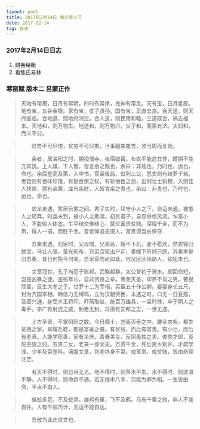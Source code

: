 ```yaml
---
layout: post
title: 2017年2月14日 西方情人节
date: 2017-02-14
tag: 日志
---
```


### 2017年2月14日日志

1. ~~财务结账~~
2. 看焦氏易林



### 寒窑赋 版本二   **吕蒙正作**

>  天地有常用，日月有常明，四时有常序，鬼神有常灵。天有宝，日月星辰。地有宝，五谷金银。家有宝，孝子贤孙。国有宝，正直忠良。合天道，则天府鉴临。合地道，则地府消愆。合人道，则民用和睦。三道既合，祸去福来。天地和，则万物生。地道和，则万物兴。父子和，而家有济。夫妇和，而义不分。

>　　时势不可尽倚，贫穷不可尽欺，世事翻来覆去，须当周而复始。

>　　余者，居洛阳之时，朝投僧寺，夜宿破窑。布衣不能遮其体，饘粥不能充其饥。上人嫌，下人憎，皆言余之贱也，余曰：非贱也，乃时也，运也，命也。余后登高及第，入中书，官至极品，位列三公，思衣则有绮罗千箱，思食则有百味珍馐，有挞百僚之杖，有斩佞臣之剑，出则壮士执鞭，入则佳人扶袂，廪有余粟，库有余财，人皆言余之贵也，余曰：非贵也，乃时也，运也，命也。

>　　蛟龙未遇，暂居云雾之间。君子失时，屈守小人之下。命运未通，被愚人之轻弃。时运未到，被小人之欺凌。初贫君子，自怨骨格风流。乍富小人，不脱俗人体态。生平结交惟结心，莫论富贵贫贱。深得千金，而不为贵，得人一语，而胜千金。吾皆悼追无恨人，富贵须当长保守.

>　　苏秦未遇，归家时，父母憎，兄弟恶，嫂不下玑，妻不愿炊，然衣锦归故里，马壮人强，萤光彩布，兄弟含笑出户迎，妻嫂下阶倾己顾，苏秦本是旧苏秦，昔日何陈今何亲。自家骨肉尚如此，何况区区陌路人，抑犹未也。

>　　文章冠世，孔子尚厄于陈邦。武略超群，太公曾钓于渭水。颜回命短，岂是凶暴之徒。盗柘年长，自非贤良之辈。帝尧天圣，却养不肖之男。瞽叟顽嚣，反生大孝之子。甘罗十二为宰相，买臣五十作公卿。晏婴身长五尺，封为齐国宰相。韩信力无缚鸡，立为汉朝贤臣，未遇之时，口无一日瓮飧，及至兴通，身受齐王将印，吓燕取赵，统百万雄兵，一旦时休，卒于阴人之毒手。李广有射虎之威，到老无封。冯唐有安邦之志，一世无遇。

>　　上古圣贤，不掌阴阳之数。今日儒士，岂离否泰之中。腰金衣紫，都生贫贱之家。草履毛鞋，都是富豪之裔。有贫贱，而后有富贵。有小壮，而后有老衰。人能学积善，家有余庆。青春美女，反招愚独之夫。俊秀才郎，竟配丑貌之妇。五男二女，老来一身全无。万贯千金，死后离乡别井。才疏学浅，少年及第登科。满腹文章，到老终身不第。或富贵，或贫贱，皆由命理注定。

>　　若天不得时，则日月无光。地不得时，则草木不生。水不得时，则波浪不静。人不得时，则命运不通。若无根本八字，岂能为卿为相。一生皆由命，半点不由人。

>　　蜈蚣多足，不及蛇灵。雄鸡有翼，飞不及鸦。马有千里之驰，非人不能自往。人有千般巧计，无运不能自达。

>　　吾敬为此劝世文也。
